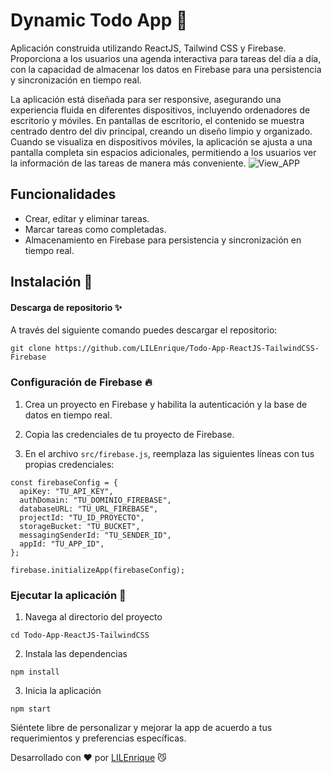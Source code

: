 # Dynamic Todo App 📓

Aplicación construida utilizando ReactJS, Tailwind CSS y Firebase. Proporciona a los usuarios una agenda interactiva para tareas del día a día, con la capacidad de almacenar los datos en Firebase para una persistencia y sincronización en tiempo real.

La aplicación está diseñada para ser responsive, asegurando una experiencia fluida en diferentes dispositivos, incluyendo ordenadores de escritorio y móviles. En pantallas de escritorio, el contenido se muestra centrado dentro del div principal, creando un diseño limpio y organizado. Cuando se visualiza en dispositivos móviles, la aplicación se ajusta a una pantalla completa sin espacios adicionales, permitiendo a los usuarios ver la información de las tareas de manera más conveniente.
![View_APP](https://i.imgur.com/OlEbdNH.png)


## Funcionalidades

- Crear, editar y eliminar tareas.
- Marcar tareas como completadas.
- Almacenamiento en Firebase para persistencia y sincronización en tiempo real.

## Instalación 🔧

#### Descarga de repositorio ✨

A través del siguiente comando puedes descargar el repositorio:
```
git clone https://github.com/LILEnrique/Todo-App-ReactJS-TailwindCSS-Firebase
```
### Configuración de Firebase 🔥

1. Crea un proyecto en Firebase y habilita la autenticación y la base de datos en tiempo real.

2. Copia las credenciales de tu proyecto de Firebase.

3. En el archivo `src/firebase.js`, reemplaza las siguientes líneas con tus propias credenciales:

```
const firebaseConfig = {
  apiKey: "TU_API_KEY",
  authDomain: "TU_DOMINIO_FIREBASE",
  databaseURL: "TU_URL_FIREBASE",
  projectId: "TU_ID_PROYECTO",
  storageBucket: "TU_BUCKET",
  messagingSenderId: "TU_SENDER_ID",
  appId: "TU_APP_ID",
};

firebase.initializeApp(firebaseConfig);
```
### Ejecutar la aplicación 🚀

1. Navega al directorio del proyecto

```
cd Todo-App-ReactJS-TailwindCSS
```
2. Instala las dependencias

```
npm install
```
3. Inicia la aplicación

```
npm start
```

Siéntete libre de personalizar y mejorar la app de acuerdo a tus requerimientos y preferencias específicas.


Desarrollado con ❤️ por [LILEnrique](https://github.com/LILEnrique) 😼
